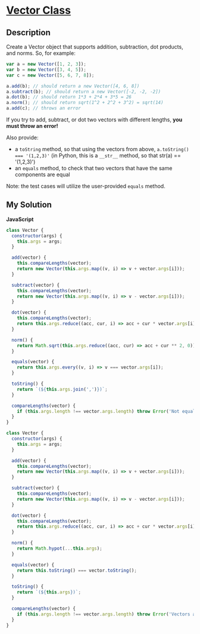 # [Vector Class](https://www.codewars.com/kata/526dad7f8c0eb5c4640000a4)

## Description

Create a Vector object that supports addition, subtraction, dot products, and norms. So, for example:

```js
var a = new Vector([1, 2, 3]);
var b = new Vector([3, 4, 5]);
var c = new Vector([5, 6, 7, 8]);

a.add(b); // should return a new Vector([4, 6, 8])
a.subtract(b); // should return a new Vector([-2, -2, -2])
a.dot(b); // should return 1*3 + 2*4 + 3*5 = 26
a.norm(); // should return sqrt(1^2 + 2^2 + 3^2) = sqrt(14)
a.add(c); // throws an error
```

If you try to add, subtract, or dot two vectors with different lengths, **you must throw an error!**

Also provide:

- a `toString` method, so that using the vectors from above, `a.toString() === '(1,2,3)'` (in Python, this is a `__str__` method, so that str(a) == '(1,2,3)')
- an `equals` method, to check that two vectors that have the same components are equal

Note: the test cases will utilize the user-provided `equals` method.

## My Solution

**JavaScript**

```js
class Vector {
  constructor(args) {
    this.args = args;
  }

  add(vector) {
    this.compareLengths(vector);
    return new Vector(this.args.map((v, i) => v + vector.args[i]));
  }

  subtract(vector) {
    this.compareLengths(vector);
    return new Vector(this.args.map((v, i) => v - vector.args[i]));
  }

  dot(vector) {
    this.compareLengths(vector);
    return this.args.reduce((acc, cur, i) => acc + cur * vector.args[i], 0);
  }

  norm() {
    return Math.sqrt(this.args.reduce((acc, cur) => acc + cur ** 2, 0));
  }

  equals(vector) {
    return this.args.every((v, i) => v === vector.args[i]);
  }

  toString() {
    return `(${this.args.join(',')})`;
  }

  compareLengths(vector) {
    if (this.args.length !== vector.args.length) throw Error('Not equal lengths');
  }
}
```

```js
class Vector {
  constructor(args) {
    this.args = args;
  }

  add(vector) {
    this.compareLengths(vector);
    return new Vector(this.args.map((v, i) => v + vector.args[i]));
  }

  subtract(vector) {
    this.compareLengths(vector);
    return new Vector(this.args.map((v, i) => v - vector.args[i]));
  }

  dot(vector) {
    this.compareLengths(vector);
    return this.args.reduce((acc, cur, i) => acc + cur * vector.args[i], 0);
  }

  norm() {
    return Math.hypot(...this.args);
  }

  equals(vector) {
    return this.toString() === vector.toString();
  }

  toString() {
    return `(${this.args})`;
  }

  compareLengths(vector) {
    if (this.args.length !== vector.args.length) throw Error('Vectors are not equal lengths');
  }
}
```
